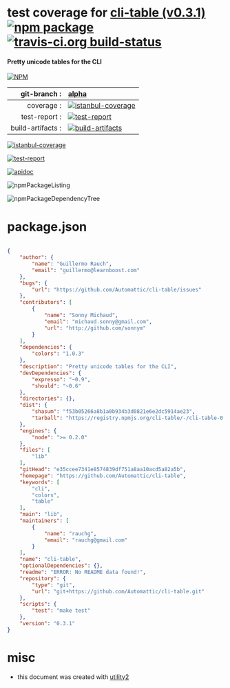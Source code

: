 # test coverage for  [cli-table (v0.3.1)](https://github.com/Automattic/cli-table)  [![npm package](https://img.shields.io/npm/v/npmtest-cli-table.svg?style=flat-square)](https://www.npmjs.org/package/npmtest-cli-table) [![travis-ci.org build-status](https://api.travis-ci.org/npmtest/node-npmtest-cli-table.svg)](https://travis-ci.org/npmtest/node-npmtest-cli-table)
#### Pretty unicode tables for the CLI

[![NPM](https://nodei.co/npm/cli-table.png?downloads=true)](https://www.npmjs.com/package/cli-table)

| git-branch : | [alpha](https://github.com/npmtest/node-npmtest-cli-table/tree/alpha)|
|--:|:--|
| coverage : | [![istanbul-coverage](https://npmtest.github.io/node-npmtest-cli-table/build/coverage.badge.svg)](https://npmtest.github.io/node-npmtest-cli-table/build/coverage.html/index.html)|
| test-report : | [![test-report](https://npmtest.github.io/node-npmtest-cli-table/build/test-report.badge.svg)](https://npmtest.github.io/node-npmtest-cli-table/build/test-report.html)|
| build-artifacts : | [![build-artifacts](https://npmtest.github.io/node-npmtest-cli-table/glyphicons_144_folder_open.png)](https://github.com/npmtest/node-npmtest-cli-table/tree/gh-pages/build)|

[![istanbul-coverage](https://npmtest.github.io/node-npmtest-cli-table/build/screenCapture.buildCustomOrg.browser.coverage.html.png)](https://npmtest.github.io/node-npmtest-cli-table/build/coverage.html/index.html)

[![test-report](https://npmtest.github.io/node-npmtest-cli-table/build/screenCapture.buildCustomOrg.browser.%252Fhome%252Ftravis%252Fbuild%252Fnpmtest%252Fnode-npmtest-cli-table%252Ftmp%252Fbuild%252Ftest-report.html.png)](https://npmtest.github.io/node-npmtest-cli-table/build/test-report.html)

[![apidoc](https://npmdoc.github.io/node-npmdoc-cli-table/build/screenCapture.buildApidoc.browser.%252Fhome%252Ftravis%252Fbuild%252Fnpmdoc%252Fnode-npmdoc-cli-table%252Ftmp%252Fbuild%252Fapidoc.html.png)](https://npmdoc.github.io/node-npmdoc-cli-table/build/apidoc.html)

![npmPackageListing](https://npmtest.github.io/node-npmtest-cli-table/build/screenCapture.npmPackageListing.svg)

![npmPackageDependencyTree](https://npmtest.github.io/node-npmtest-cli-table/build/screenCapture.npmPackageDependencyTree.svg)



# package.json

```json

{
    "author": {
        "name": "Guillermo Rauch",
        "email": "guillermo@learnboost.com"
    },
    "bugs": {
        "url": "https://github.com/Automattic/cli-table/issues"
    },
    "contributors": [
        {
            "name": "Sonny Michaud",
            "email": "michaud.sonny@gmail.com",
            "url": "http://github.com/sonnym"
        }
    ],
    "dependencies": {
        "colors": "1.0.3"
    },
    "description": "Pretty unicode tables for the CLI",
    "devDependencies": {
        "expresso": "~0.9",
        "should": "~0.6"
    },
    "directories": {},
    "dist": {
        "shasum": "f53b05266a8b1a0b934b3d0821e6e2dc5914ae23",
        "tarball": "https://registry.npmjs.org/cli-table/-/cli-table-0.3.1.tgz"
    },
    "engines": {
        "node": ">= 0.2.0"
    },
    "files": [
        "lib"
    ],
    "gitHead": "e35ccee7341e8574839df751a8aa10acd5a82a5b",
    "homepage": "https://github.com/Automattic/cli-table",
    "keywords": [
        "cli",
        "colors",
        "table"
    ],
    "main": "lib",
    "maintainers": [
        {
            "name": "rauchg",
            "email": "rauchg@gmail.com"
        }
    ],
    "name": "cli-table",
    "optionalDependencies": {},
    "readme": "ERROR: No README data found!",
    "repository": {
        "type": "git",
        "url": "git+https://github.com/Automattic/cli-table.git"
    },
    "scripts": {
        "test": "make test"
    },
    "version": "0.3.1"
}
```



# misc
- this document was created with [utility2](https://github.com/kaizhu256/node-utility2)
